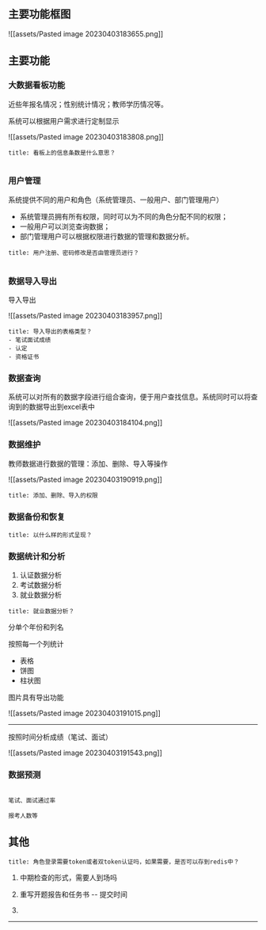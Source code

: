 ## 主要功能框图

![[assets/Pasted image 20230403183655.png]]

## 主要功能

### 大数据看板功能

近些年报名情况；性别统计情况；教师学历情况等。

系统可以根据用户需求进行定制显示

![[assets/Pasted image 20230403183808.png]]


```ad-question
title: 看板上的信息条数是什么意思？


```

### 用户管理

系统提供不同的用户和角色（系统管理员、一般用户、部门管理用户）

- 系统管理员拥有所有权限，同时可以为不同的角色分配不同的权限；
- 一般用户可以浏览查询数据；
- 部门管理用户可以根据权限进行数据的管理和数据分析。

```ad-question
title: 用户注册、密码修改是否由管理员进行？


```

### 数据导入导出

导入导出

![[assets/Pasted image 20230403183957.png]]

```ad-question
title: 导入导出的表格类型？
- 笔试面试成绩
- 认定
- 资格证书
```

### 数据查询

系统可以对所有的数据字段进行组合查询，便于用户查找信息。系统同时可以将查询到的数据导出到excel表中

![[assets/Pasted image 20230403184104.png]]

### 数据维护

教师数据进行数据的管理：添加、删除、导入等操作

![[assets/Pasted image 20230403190919.png]]

```ad-question
title: 添加、删除、导入的权限

```

### 数据备份和恢复

```ad-question
title: 以什么样的形式呈现？

```

### 数据统计和分析

1. 认证数据分析
2. 考试数据分析
3. 就业数据分析

```ad-question
title: 就业数据分析？

```

分单个年份和列名

按照每一个列统计
- 表格
- 饼图
- 柱状图

图片具有导出功能

![[assets/Pasted image 20230403191015.png]]

---

按照时间分析成绩（笔试、面试）

![[assets/Pasted image 20230403191543.png]]

### 数据预测

```ad-question

笔试、面试通过率

报考人数等

```


## 其他


```ad-question
title: 角色登录需要token或者双token认证吗，如果需要，是否可以存到redis中？

```


1. 中期检查的形式，需要人到场吗

2. 重写开题报告和任务书 -- 提交时间

3. 

---

